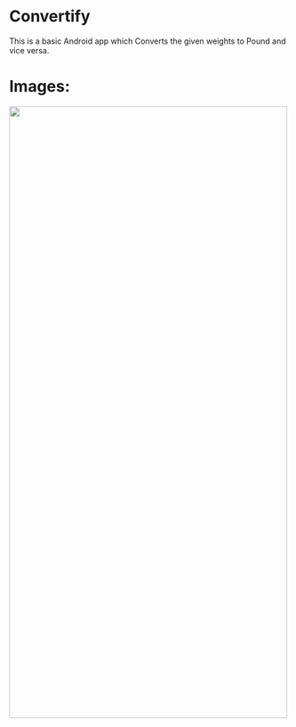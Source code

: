 # Convertify

This is a basic Android app which Converts the given weights to Pound and vice versa.

# Images:

<img src="https://user-images.githubusercontent.com/79002770/137613676-22413456-6262-402b-bed5-fbd6896dc86e.jpg" width="500" height="1100">


